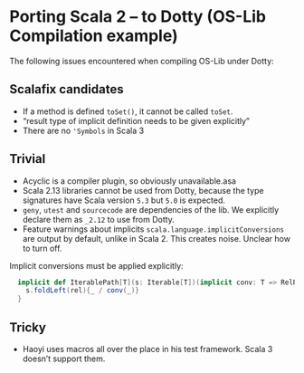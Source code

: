 # Porting Scala 2 – to Dotty (OS-Lib Compilation example)
The following issues encountered when compiling OS-Lib under Dotty:

## Scalafix candidates
- If a method is defined `toSet()`, it cannot be called `toSet`.
- “result type of implicit definition needs to be given explicitly”
- There are no `'Symbols` in Scala 3

## Trivial
- Acyclic is a compiler plugin, so obviously unavailable.asa
- Scala 2.13 libraries cannot be used from Dotty, because the type signatures have Scala version `5.3` but `5.0` is expected.
- `geny`, `utest` and `sourcecode` are dependencies of the lib. We explicitly declare them as `_2.12` to use from Dotty.
- Feature warnings about implicits `scala.language.implicitConversions` are output by default, unlike in Scala 2. This creates noise. Unclear how to turn off.

Implicit conversions must be applied explicitly:

```scala
  implicit def IterablePath[T](s: Iterable[T])(implicit conv: T => RelPath): RelPath = {
    s.foldLeft(rel){_ / conv(_)}
  }
```

## Tricky
- Haoyi uses macros all over the place in his  test framework. Scala 3 doesn’t support them.